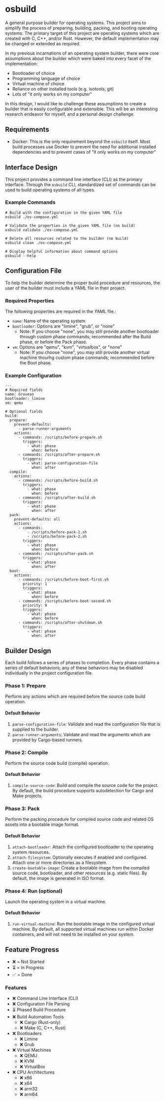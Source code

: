 # osbuild
A general purpose builder for operating systems. This project aims to simplify the process of preparing, building, packing, and booting operating systems. The primary target of this project are operating systems which are created with C, C++, and/or Rust. However, the default implementation may be changed or extended as required.

In my previous incarnations of an operating system builder, there were core assumptions about the builder which were baked into every facet of the implementation:
- Bootloader of choice
- Programming language of choice
- Virtual machine of choice
- Reliance on other installed tools (e.g. isotools, git)
- Lots of "it only works on my computer"

In this design, I would like to challenge these assumptions to create a builder that is easily configurable and extensible. This will be an interesting research endeavor for myself, and a personal design challenge.

## Requirements

- Docker: This is the only requirement beyond the `osbuild` itself. Most build processes use Docker to prevent the need for additional installed dependencies and to prevent cases of "it only works on my computer"

## Interface Design

This project provides a command line interface (CLI) as the primary interface. Through the `osbuild` CLI,  standardized set of commands can be used to build operating systems of all types.

### Example Commands

```
# Build with the configuration in the given YAML file
osbuild ./os-compose.yml

# Validate the properties in the given YAML file (no build)
osbuild validate ./os-compose.yml

# Delete all resources related to the builder (no build)
osbuild clean ./os-compose.yml

# Display helpful information about command options
osbuild --help
```

## Configuration File

To help the builder determine the proper build procedure and resources, the user of the builder must include a YAML file in their project.

### Required Properties

The following properties are required in the YAML file.:
- `name`: Name of the operating system
- `bootloader`: Options are "limine", "grub", or "none"
    - Note: If you choose "none", you may still provide another bootloader through custom phase commands; recommended after the Build phase, or before the Pack phase.
- `vm`: Options are "qemu", "kvm", "virtualbox", or "none"
    - Note: If you choose "none", you may still provide another virtual machine thourhg custom phase commands; recommended before the Boot phase.

### Example Configuration

```
---
# Required fields
name: Grovean
bootloader: limine
vm: qemu

# Optional fields
build:
  prepare:
    prevent-defaults:
      - parse-runner-arguments
    actions:
      - commands: /scripts/before-prepare.sh
        triggers:
          - what: phase
            when: before
      - commands: /scripts/after-prepare.sh
        triggers:
          - what: parse-configuration-file
            when: after
  compile:
    actions:
      - commands: /scripts/before-build.sh
        triggers:
          - what: phase
            when: before
      - commands: /scripts/after-build.sh
        triggers:
          - what: phase
            when: after
  pack:
    prevent-defaults: all
    actions:
      - commands:
          - /scripts/before-pack-1.sh
          - /scripts/before-pack-2.sh
        triggers:
          - what: phase
            when: before
      - commands: /scripts/after-pack.sh
        triggers:
          - what: phase
            when: after
  boot:
    actions:
      - commands: /scripts/before-boot-first.sh
        priority: 1
        triggers:
          - what: phase
            when: before
      - commands: /scripts/before-boot-second.sh
        priority: 0
        triggers:
          - what: phase
            when: before
      - commands: /scripts/after-shutdown.sh
        triggers:
          - what: phase
            when: after

```

## Builder Design

Each build follows a series of phases to completion. Every phase contains a series of default behaviors; any of these behaviors may be disabled individually in the project configuration file.

### Phase 1: Prepare

Perform any actions which are required before the source code build operation.

#### Default Behavior

1. `parse-configuration-file`: Validate and read the configuration file that is supplied to the builder.
2. `parse-runner-arguments`: Validate and read the arguments which are provided by Cargo-based runners.

### Phase 2: Compile

Perform the source code build (compile) operation.

#### Default Behavior

1. `compile-source-code`: Build and compile the source code for the project. By default, the build procedure supports autodetection for Cargo and Make projects. 

### Phase 3: Pack

Perform the packing procedure for compiled source code and related OS assets into a bootable image format.

#### Default Behavior

1. `attach-bootloader`: Attach the configured bootloader to the operating system resources.
2. `attach-filesystem`: Optionally executes if enabled and configured. Attach one or more directories as a filesystem.
3. `create-bootable-image`: Create a bootable image from the compiled source code, bootloader, and other resources (e.g. static files). By default, the image is generated in ISO format.

### Phase 4: Run (optional)

Launch the operating system in a virtual machine.

#### Default Behavior

1. `run-virtual-machine`: Run the bootable image in the configured virtual machine. By default, all supported virtual machines run within Docker containers, and will not need to be installed on your system.

## Feature Progress

- ❌ = Not Started
- ⏳ = In Progress
- ✅ = Done

### Features
- ❌ Command Line Interface (CLI)
- ❌ Configuration File Parsing
- ⏳ Phased Build Procedure
- ❌ Build Automation Tools
    - ❌ Cargo (Rust-only)
    - ❌ Make (C, C++, Rust)
- ❌ Bootloaders
    - ❌ Limine
    - ❌ Grub
- ❌ Virtual Machines
    - ❌ QEMU
    - ❌ KVM
    - ❌ VirtualBox
- ❌ CPU Architectures
    - ❌ x86
    - ❌ x64
    - ❌ arm32
    - ❌ arm64